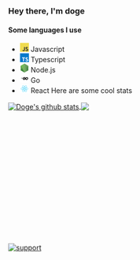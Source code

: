 ### Hey there, I'm doge <img src="https://komarev.com/ghpvc/?username=tbnritzdoge" alt="" align="center" />


#### Some languages I use

* <img height="18" src="https://raw.githubusercontent.com/github/explore/80688e429a7d4ef2fca1e82350fe8e3517d3494d/topics/javascript/javascript.png"> Javascript
* <img height="18" src="https://raw.githubusercontent.com/github/explore/80688e429a7d4ef2fca1e82350fe8e3517d3494d/topics/typescript/typescript.png"> Typescript
* <img height="18" src="https://raw.githubusercontent.com/github/explore/80688e429a7d4ef2fca1e82350fe8e3517d3494d/topics/nodejs/nodejs.png"> Node.js
* <img height="18" src="https://raw.githubusercontent.com/github/explore/80688e429a7d4ef2fca1e82350fe8e3517d3494d/topics/go/go.png"> Go
* <img height="18" src="https://raw.githubusercontent.com/github/explore/80688e429a7d4ef2fca1e82350fe8e3517d3494d/topics/react/react.png"> React
Here are some cool stats
<a href="https://github.com/anuraghazra/github-readme-stats">
  <img align="center" src="https://github-readme-stats.vercel.app/api?username=tbnritzdoge&show_icons=true&include_all_commits=true&theme=radical" alt="Doge's github stats" />
</a>
<a href="https://github.com/anuraghazra/github-readme-stats">
  <!-- Change the `github-readme-stats.anuraghazra1.vercel.app` to `github-readme-stats.vercel.app`  -->
  <img align="center" src="https://github-readme-stats.vercel.app/api/top-langs/?username=tbnritzdoge&layout=compact&theme=radical" />
</a>
<br>
<br>
<br>
<br>
<br>
<br>

<br><br><br><br><br><br><br><br><br><br>
[![support][support-image]][support-invite]

[support-invite]: https://beta.helper.wtf/api/discord
[support-image]: http://invidget.switchblade.xyz/S49jQSb
